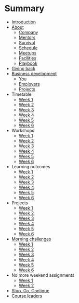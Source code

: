 # Summary

* [Introduction](README.md)
* [About](about/README.md)
   * [Company](about/company.md)
   * [Mentors](about/mentors.md)
   * [Survival](about/money.md)
   * [Schedule](about/schedule.md)
   * [Meetups](about/meetups.md)   
   * [Facilities](about/facilities.md)
   * [Playbook](about/playbook.md)
* [Giving back](giving/README.md)
* [Business development](business/README.md)
  * [You](business/you.md) 
  * [Employers](business/jobs.md) 
  * [Projects](business/projects.md) 
* Timetable
   * [Week 1](timetable/week1.md) 
   * [Week 2](timetable/week2.md) 
   * [Week 3](timetable/week3.md) 
   * [Week 4](timetable/week4.md) 
   * [Week 5](timetable/week5.md) 
   * [Week 6](timetable/week6.md) 
* Workshops
   * [Week 1](workshops/week1.md)
   * [Week 2](workshops/week2.md)
   * [Week 3](workshops/week3.md)
   * [Week 4](workshops/week4.md)
   * [Week 5](workshops/week5.md)
   * [Week 6](workshops/week6.md)
* Learning outcomes
   * [Week 1](patterns/week1/README.md)   
   * [Week 2](patterns/week2/README.md)   
   * [Week 3](patterns/week3/README.md)   
   * [Week 4](patterns/week4/README.md)   
   * [Week 5](patterns/week5/README.md)   
   * [Week 6](patterns/week6/README.md)   
* Projects
   * [Week 1](projects/week1.md)
   * [Week 2](projects/week2.md)
   * [Week 3](projects/week3.md)
   * [Week 4](projects/week4.md)
   * [Week 5](projects/week5.md)
   * [Week 6](projects/week6.md)
* [Morning challenges](challenges/README.md)
   * [Week 1](challenges/week1.md)
   * [Week 2](challenges/week2.md)
   * [Week 3](challenges/week3.md)
   * [Week 4](challenges/week4.md)
   * [Week 5](challenges/week5.md)
   * [Week 6](challenges/week6.md)
* No more weekend assignments
   * [Week 1](assignments/week1.md)  
   * [Week 2](assignments/week2.md)  
* [Stop, Go, Continue](sgc/README.md)  
* [Course leaders](leaders/README.md)  

